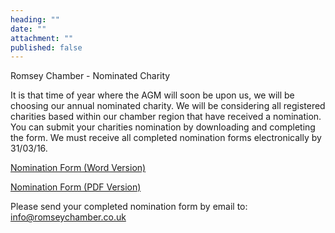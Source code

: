 ```yaml
---
heading: ""
date: ""
attachment: ""
published: false
---
```




Romsey Chamber - Nominated Charity

It is that time of year where the AGM will soon be upon us, we will be choosing our annual nominated charity. We will be considering all registered charities based within our chamber region that have received a nomination. You can submit your charities nomination by downloading and completing the form. We must receive all completed nomination forms electronically by 31/03/16.

[Nomination Form (Word Version)](http://res.cloudinary.com/romsey-chamber/raw/upload/Charity_Nomination_form_gdob23.doc)

[Nomination Form (PDF Version)](http://res.cloudinary.com/romsey-chamber/raw/upload/Charity_Nomination_form_twv4if.pdf)

Please send your completed nomination form by email to: info@romseychamber.co.uk
